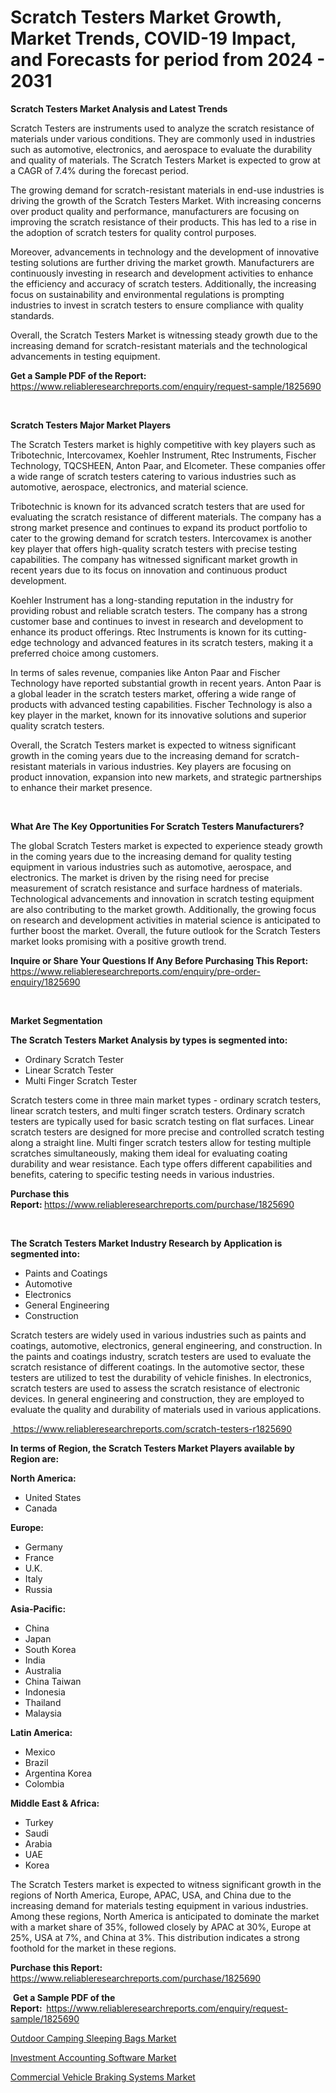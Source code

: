 <p><h1>Scratch Testers Market Growth, Market Trends, COVID-19 Impact, and Forecasts for period from 2024 - 2031</h1></p><p><strong>Scratch Testers Market Analysis and Latest Trends</strong></p>
<p><p>Scratch Testers are instruments used to analyze the scratch resistance of materials under various conditions. They are commonly used in industries such as automotive, electronics, and aerospace to evaluate the durability and quality of materials. The Scratch Testers Market is expected to grow at a CAGR of 7.4% during the forecast period.</p><p>The growing demand for scratch-resistant materials in end-use industries is driving the growth of the Scratch Testers Market. With increasing concerns over product quality and performance, manufacturers are focusing on improving the scratch resistance of their products. This has led to a rise in the adoption of scratch testers for quality control purposes.</p><p>Moreover, advancements in technology and the development of innovative testing solutions are further driving the market growth. Manufacturers are continuously investing in research and development activities to enhance the efficiency and accuracy of scratch testers. Additionally, the increasing focus on sustainability and environmental regulations is prompting industries to invest in scratch testers to ensure compliance with quality standards.</p><p>Overall, the Scratch Testers Market is witnessing steady growth due to the increasing demand for scratch-resistant materials and the technological advancements in testing equipment.</p></p>
<p><strong>Get a Sample PDF of the Report:&nbsp;</strong> <a href="https://www.reliableresearchreports.com/enquiry/request-sample/1825690">https://www.reliableresearchreports.com/enquiry/request-sample/1825690</a></p>
<p>&nbsp;</p>
<p><strong>Scratch Testers Major Market Players</strong></p>
<p><p>The Scratch Testers market is highly competitive with key players such as Tribotechnic, Intercovamex, Koehler Instrument, Rtec Instruments, Fischer Technology, TQCSHEEN, Anton Paar, and Elcometer. These companies offer a wide range of scratch testers catering to various industries such as automotive, aerospace, electronics, and material science.</p><p>Tribotechnic is known for its advanced scratch testers that are used for evaluating the scratch resistance of different materials. The company has a strong market presence and continues to expand its product portfolio to cater to the growing demand for scratch testers. Intercovamex is another key player that offers high-quality scratch testers with precise testing capabilities. The company has witnessed significant market growth in recent years due to its focus on innovation and continuous product development.</p><p>Koehler Instrument has a long-standing reputation in the industry for providing robust and reliable scratch testers. The company has a strong customer base and continues to invest in research and development to enhance its product offerings. Rtec Instruments is known for its cutting-edge technology and advanced features in its scratch testers, making it a preferred choice among customers.</p><p>In terms of sales revenue, companies like Anton Paar and Fischer Technology have reported substantial growth in recent years. Anton Paar is a global leader in the scratch testers market, offering a wide range of products with advanced testing capabilities. Fischer Technology is also a key player in the market, known for its innovative solutions and superior quality scratch testers.</p><p>Overall, the Scratch Testers market is expected to witness significant growth in the coming years due to the increasing demand for scratch-resistant materials in various industries. Key players are focusing on product innovation, expansion into new markets, and strategic partnerships to enhance their market presence.</p></p>
<p>&nbsp;</p>
<p><strong>What Are The Key Opportunities For Scratch Testers Manufacturers?</strong></p>
<p><p>The global Scratch Testers market is expected to experience steady growth in the coming years due to the increasing demand for quality testing equipment in various industries such as automotive, aerospace, and electronics. The market is driven by the rising need for precise measurement of scratch resistance and surface hardness of materials. Technological advancements and innovation in scratch testing equipment are also contributing to the market growth. Additionally, the growing focus on research and development activities in material science is anticipated to further boost the market. Overall, the future outlook for the Scratch Testers market looks promising with a positive growth trend.</p></p>
<p><strong>Inquire or Share Your Questions If Any Before Purchasing This Report:</strong> <a href="https://www.reliableresearchreports.com/enquiry/pre-order-enquiry/1825690">https://www.reliableresearchreports.com/enquiry/pre-order-enquiry/1825690</a></p>
<p>&nbsp;</p>
<p><strong>Market Segmentation</strong></p>
<p><strong>The Scratch Testers Market Analysis by types is segmented into:</strong></p>
<p><ul><li>Ordinary Scratch Tester</li><li>Linear Scratch Tester</li><li>Multi Finger Scratch Tester</li></ul></p>
<p><p>Scratch testers come in three main market types - ordinary scratch testers, linear scratch testers, and multi finger scratch testers. Ordinary scratch testers are typically used for basic scratch testing on flat surfaces. Linear scratch testers are designed for more precise and controlled scratch testing along a straight line. Multi finger scratch testers allow for testing multiple scratches simultaneously, making them ideal for evaluating coating durability and wear resistance. Each type offers different capabilities and benefits, catering to specific testing needs in various industries.</p></p>
<p><strong>Purchase this Report:&nbsp;</strong><a href="https://www.reliableresearchreports.com/purchase/1825690">https://www.reliableresearchreports.com/purchase/1825690</a></p>
<p>&nbsp;</p>
<p><strong>The Scratch Testers Market Industry Research by Application is segmented into:</strong></p>
<p><ul><li>Paints and Coatings</li><li>Automotive</li><li>Electronics</li><li>General Engineering</li><li>Construction</li></ul></p>
<p><p>Scratch testers are widely used in various industries such as paints and coatings, automotive, electronics, general engineering, and construction. In the paints and coatings industry, scratch testers are used to evaluate the scratch resistance of different coatings. In the automotive sector, these testers are utilized to test the durability of vehicle finishes. In electronics, scratch testers are used to assess the scratch resistance of electronic devices. In general engineering and construction, they are employed to evaluate the quality and durability of materials used in various applications.</p></p>
<p><a href="https://www.reliableresearchreports.com/scratch-testers-r1825690">&nbsp;https://www.reliableresearchreports.com/scratch-testers-r1825690</a></p>
<p><strong>In terms of Region, the Scratch Testers Market Players available by Region are:</strong></p>
<p>
    <p> <strong> North America: </strong>
        <ul>
            <li>United States</li>
            <li>Canada</li>
        </ul>
        </p> 
    <p> <strong> Europe: </strong>
        <ul>
            <li>Germany</li>
            <li>France</li>
            <li>U.K.</li>
            <li>Italy</li>
            <li>Russia</li>
        </ul>
        </p> 
    <p> <strong> Asia-Pacific: </strong>
        <ul>
            <li>China</li>
            <li>Japan</li>
            <li>South Korea</li>
            <li>India</li>
            <li>Australia</li>
            <li>China Taiwan</li>
            <li>Indonesia</li>
            <li>Thailand</li>
            <li>Malaysia</li>
        </ul>
        </p> 
    <p> <strong> Latin America: </strong>
        <ul>
            <li>Mexico</li>
            <li>Brazil</li>
            <li>Argentina Korea</li>
            <li>Colombia</li>
        </ul>
        </p> 
    <p> <strong> Middle East & Africa: </strong>
        <ul>
            <li>Turkey</li>
            <li>Saudi</li>
            <li>Arabia</li>
            <li>UAE</li>
            <li>Korea</li>
        </ul>
    </p>
    </p>
<p><p>The Scratch Testers market is expected to witness significant growth in the regions of North America, Europe, APAC, USA, and China due to the increasing demand for materials testing equipment in various industries. Among these regions, North America is anticipated to dominate the market with a market share of 35%, followed closely by APAC at 30%, Europe at 25%, USA at 7%, and China at 3%. This distribution indicates a strong foothold for the market in these regions.</p></p>
<p><strong>Purchase this Report: </strong><a href="https://www.reliableresearchreports.com/purchase/1825690">https://www.reliableresearchreports.com/purchase/1825690</a></p>
<p>&nbsp;<strong>Get a Sample PDF of the Report:&nbsp;&nbsp;</strong><a href="https://www.reliableresearchreports.com/enquiry/request-sample/1825690">https://www.reliableresearchreports.com/enquiry/request-sample/1825690</a></p>
<p><strong></strong></p>
<p><p><a href="https://www.linkedin.com/pulse/outdoor-camping-sleeping-bagsnbspmarket-focuses-market-ny55e?trackingId=blnS66Cwq80qLvHEISvaTA%3D%3D">Outdoor Camping Sleeping Bags Market</a></p><p><a href="https://www.linkedin.com/pulse/investment-accounting-software-market-competitive-analysis-qi6uc?trackingId=OA%2FJimmpbZNqW1bcpfhhmQ%3D%3D">Investment Accounting Software Market</a></p><p><a href="https://www.linkedin.com/pulse/insights-commercial-vehicle-braking-systems-market-size-51nje?trackingId=VYdQQ3BoP2A3F%2FQMPHvhPA%3D%3D">Commercial Vehicle Braking Systems Market</a></p></p>